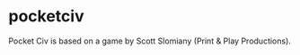 pocketciv
=========

Pocket Civ is based on a game by Scott Slomiany (Print &amp; Play Productions).
